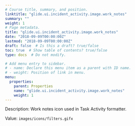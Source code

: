 ```yaml
---
# Course title, summary, and position.
linktitle: "glide.ui.incident_activity.image.work_notes"
summary: ""
weight: 1
# Page metadata.
title: "glide.ui.incident_activity.image.work_notes"
date: "2018-09-09T00:00:00Z"
lastmod: "2018-09-09T00:00:00Z"
draft: false  # Is this a draft? true/false
toc: true  # Show table of contents? true/false
type: docs  # Do not modify.

# Add menu entry to sidebar.
# - name: Declare this menu item as a parent with ID name.
# - weight: Position of link in menu.
menu:
  properties:
    parent: Properties
    name: "glide.ui.incident_activity.image.work_notes"
    weight: 1
---
```


Description: Work notes icon used in Task Activity formatter.


Value: `images/icons/filters.gifx`